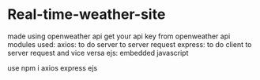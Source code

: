 # Real-time-weather-site
made using openweather api 
get your api key from openweather api 
modules used: 
axios: to do server to server request
express: to do client to server request and vice versa
ejs: embedded javascript

use npm i axios express ejs
